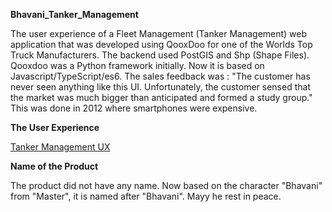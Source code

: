 **Bhavani_Tanker_Management**


The user experience of a Fleet Management (Tanker Management) web application that was developed using QooxDoo for one of the Worlds Top Truck Manufacturers. The backend used PostGIS and Shp (Shape Files).  Qooxdoo was a Python framework initially. Now it is based on Javascript/TypeScript/es6. The sales feedback was : "The customer has never seen anything like this UI. Unfortunately, the customer sensed that the market was much bigger than anticipated and formed a study group." This was done in 2012 where smartphones were expensive.


**The User Experience**

[Tanker Management UX](
https://docs.google.com/spreadsheets/d/e/2PACX-1vRrpjvEZ_q4r6CtfOC9A1sVcuXiom3DuZzUoqNCL1SoLc8m4ieTcY3T3KsaguTmWMepCMIA3HHN8TtC/pubhtml) 

**Name of the Product**

The product did not have any name. Now based on the character "Bhavani" from "Master", it is named after "Bhavani". Mayy he rest in peace.
